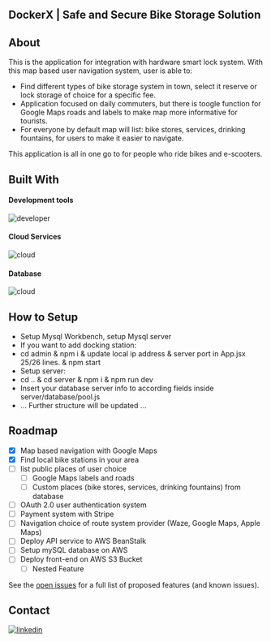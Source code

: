 
<a name="readme-top"></a>

<!-- PROJECT LOGO -->
## DockerX | Safe and Secure Bike Storage Solution

## About

This is the application for integration with hardware smart lock system.
With this map based user navigation system, user is able to:
 - Find different types of bike storage system in town, select it reserve or lock storage of choice for a specific fee.
 - Application focused on daily commuters, but there is toogle function for Google Maps roads and labels to make map more informative for tourists.
 - For everyone by default map will list: bike stores, services, drinking fountains, for users to make it easier to navigate.
 
This application is all in one go to for people who ride bikes and e-scooters. 

## Built With

#### Development tools <br>
![developer](https://skillicons.dev/icons?i=react,redux,nodejs,express,docker&perline=5)
#### Cloud Services
![cloud](https://skillicons.dev/icons?i=aws&perline=3) <br>
#### Database
![cloud](https://skillicons.dev/icons?i=mysql,&perline=3) <br>

<!-- HOW TO USE LOCALLY -->
## How to Setup
 - Setup Mysql Workbench, setup Mysql server
 - If you want to add docking station:
 -  cd admin & npm i & update local ip address & server port in App.jsx 25/26 lines. & npm start
 -  Setup server:
 -   cd .. & cd server & npm i & npm run dev
 -    Insert your database server info to according fields inside server/database/pool.js
 -    ... Further structure will be updated ...

<!-- ROADMAP -->
## Roadmap
- [x] Map based navigation with Google Maps
- [x] Find local bike stations in your area
- [ ] list public places of user choice
    - [ ] Google Maps labels and roads
    - [ ] Custom places (bike stores, services, drinking fountains) from database
- [ ] OAuth 2.0 user authentication system
- [ ] Payment system with Stripe
- [ ] Navigation choice of route system provider (Waze, Google Maps, Apple Maps)
- [ ] Deploy API service to AWS BeanStalk
- [ ] Setup mySQL database on AWS
- [ ] Deploy front-end on AWS S3 Bucket
    - [ ] Nested Feature

See the [open issues](https://github.com/DuudeXXI/dockerx_application/issues) for a full list of proposed features (and known issues).

<!-- CONTACT -->
## Contact

[![linkedin][linkedin-shield]][linkedin-url]<br>



[linkedin-shield]: https://skillicons.dev/icons?i=linkedin,&perline=3
[linkedin-url]: https://linkedin.com/in/vaidas-buslavicius
